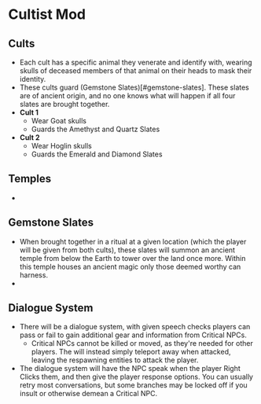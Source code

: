 # Cultist Mod

## Cults
* Each cult has a specific animal they venerate and identify with, wearing skulls of deceased members of that animal on their heads to mask their identity.
* These cults guard (Gemstone Slates)[#gemstone-slates]. These slates are of ancient origin, and no one knows what will happen if all four slates are brought together.
* **Cult 1**
  * Wear Goat skulls
  * Guards the Amethyst and Quartz Slates
* **Cult 2**
  * Wear Hoglin skulls
  * Guards the Emerald and Diamond Slates

## Temples
* 

## Gemstone Slates
* When brought together in a ritual at a given location (which the player will be given from both cults), these slates will summon an ancient temple from below the Earth to tower over the land once more. Within this temple houses an ancient magic only those deemed worthy can harness.
* 

## Dialogue System
* There will be a dialogue system, with given speech checks players can pass or fail to gain additional gear and information from Critical NPCs.
  * Critical NPCs cannot be killed or moved, as they're needed for other players. The will instead simply teleport away when attacked, leaving the respawning entities to attack the player.
* The dialogue system will have the NPC speak when the player Right Clicks them, and then give the player response options. You can usually retry most conversations, but some branches may be locked off if you insult or otherwise demean a Critical NPC.
